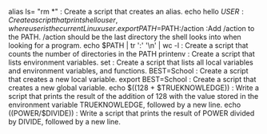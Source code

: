 alias ls= "rm *" : Create a script that creates an alias.
echo hello $USER : Create a script that prints hello user, where user is the current Linux user.
export PATH=$PATH:/action :Add /action to the PATH. /action should be the last directory the shell looks into when looking for a program.
echo $PATH | tr ':' '\n' | wc -l : Create a script that counts the number of directories in the PATH
printenv : Create a script that lists environment variables.
set : Create a script that lists all local variables and environment variables, and functions.
BEST=School : Create a script that creates a new local variable.
export BEST=School : Create a script that creates a new global variable.
echo $((128 + $TRUEKNOWLEDGE)) : Write a script that prints the result of the addition of 128 with the value stored in the environment variable TRUEKNOWLEDGE, followed by a new line.
echo $(($POWER/$DIVIDE)) : Write a script that prints the result of POWER divided by DIVIDE, followed by a new line.
